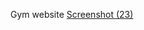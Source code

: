 Gym website
[Screenshot (23)](https://user-images.githubusercontent.com/89268273/205025107-cceaa1eb-00b7-4692-8765-84ff59943fc8.png)
